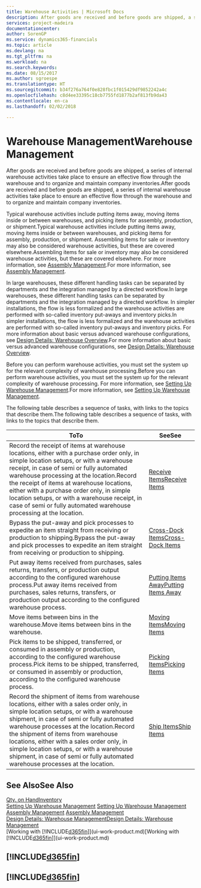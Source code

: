 ```yaml
---
title: Warehouse Activities | Microsoft Docs
description: After goods are received and before goods are shipped, a series of internal warehouse activities take place to ensure an effective flow through the warehouse and to organize and maintain company inventories.
services: project-madeira
documentationcenter: 
author: SorenGP
ms.service: dynamics365-financials
ms.topic: article
ms.devlang: na
ms.tgt_pltfrm: na
ms.workload: na
ms.search.keywords: 
ms.date: 08/15/2017
ms.author: sgroespe
ms.translationtype: HT
ms.sourcegitcommit: b34f276a764f0e828fbc1f015429df9852242a4c
ms.openlocfilehash: c8d4ee33395c18cb7755fd1877b2af813fb9da43
ms.contentlocale: en-ca
ms.lasthandoff: 02/02/2018

---
```

# <a name="warehouse-management"></a><span data-ttu-id="273f2-103">Warehouse Management</span><span class="sxs-lookup"><span data-stu-id="273f2-103">Warehouse Management</span></span>
<span data-ttu-id="273f2-104">After goods are received and before goods are shipped, a series of internal warehouse activities take place to ensure an effective flow through the warehouse and to organize and maintain company inventories.</span><span class="sxs-lookup"><span data-stu-id="273f2-104">After goods are received and before goods are shipped, a series of internal warehouse activities take place to ensure an effective flow through the warehouse and to organize and maintain company inventories.</span></span>

<span data-ttu-id="273f2-105">Typical warehouse activities include putting items away, moving items inside or between warehouses, and picking items for assembly, production, or shipment.</span><span class="sxs-lookup"><span data-stu-id="273f2-105">Typical warehouse activities include putting items away, moving items inside or between warehouses, and picking items for assembly, production, or shipment.</span></span> <span data-ttu-id="273f2-106">Assembling items for sale or inventory may also be considered warehouse activities, but these are covered elsewhere.</span><span class="sxs-lookup"><span data-stu-id="273f2-106">Assembling items for sale or inventory may also be considered warehouse activities, but these are covered elsewhere.</span></span> <span data-ttu-id="273f2-107">For more information, see [Assembly Management](assembly-assemble-items.md).</span><span class="sxs-lookup"><span data-stu-id="273f2-107">For more information, see [Assembly Management](assembly-assemble-items.md).</span></span>  

<span data-ttu-id="273f2-108">In large warehouses, these different handling tasks can be separated by departments and the integration managed by a directed workflow.</span><span class="sxs-lookup"><span data-stu-id="273f2-108">In large warehouses, these different handling tasks can be separated by departments and the integration managed by a directed workflow.</span></span> <span data-ttu-id="273f2-109">In simpler installations, the flow is less formalized and the warehouse activities are performed with so-called inventory put-aways and inventory picks.</span><span class="sxs-lookup"><span data-stu-id="273f2-109">In simpler installations, the flow is less formalized and the warehouse activities are performed with so-called inventory put-aways and inventory picks.</span></span> <span data-ttu-id="273f2-110">For more information about basic versus advanced warehouse configurations, see [Design Details: Warehouse Overview](design-details-warehouse-overview.md).</span><span class="sxs-lookup"><span data-stu-id="273f2-110">For more information about basic versus advanced warehouse configurations, see [Design Details: Warehouse Overview](design-details-warehouse-overview.md).</span></span>

<span data-ttu-id="273f2-111">Before you can perform warehouse activities, you must set the system up for the relevant complexity of warehouse processing.</span><span class="sxs-lookup"><span data-stu-id="273f2-111">Before you can perform warehouse activities, you must set the system up for the relevant complexity of warehouse processing.</span></span> <span data-ttu-id="273f2-112">For more information, see [Setting Up Warehouse Management](warehouse-setup-warehouse.md).</span><span class="sxs-lookup"><span data-stu-id="273f2-112">For more information, see [Setting Up Warehouse Management](warehouse-setup-warehouse.md).</span></span>

 <span data-ttu-id="273f2-113">The following table describes a sequence of tasks, with links to the topics that describe them.</span><span class="sxs-lookup"><span data-stu-id="273f2-113">The following table describes a sequence of tasks, with links to the topics that describe them.</span></span>   

|<span data-ttu-id="273f2-114">**To**</span><span class="sxs-lookup"><span data-stu-id="273f2-114">**To**</span></span>|<span data-ttu-id="273f2-115">**See**</span><span class="sxs-lookup"><span data-stu-id="273f2-115">**See**</span></span>|  
|------------|-------------|  
|<span data-ttu-id="273f2-116">Record the receipt of items at warehouse locations, either with a purchase order only, in simple location setups, or with a warehouse receipt, in case of semi or fully automated warehouse processing at the location.</span><span class="sxs-lookup"><span data-stu-id="273f2-116">Record the receipt of items at warehouse locations, either with a purchase order only, in simple location setups, or with a warehouse receipt, in case of semi or fully automated warehouse processing at the location.</span></span>|[<span data-ttu-id="273f2-117">Receive Items</span><span class="sxs-lookup"><span data-stu-id="273f2-117">Receive Items</span></span>](warehouse-how-receive-items.md)|
|<span data-ttu-id="273f2-118">Bypass the put-away and pick processes to expedite an item straight from receiving or production to shipping.</span><span class="sxs-lookup"><span data-stu-id="273f2-118">Bypass the put-away and pick processes to expedite an item straight from receiving or production to shipping.</span></span>|[<span data-ttu-id="273f2-119">Cross-Dock Items</span><span class="sxs-lookup"><span data-stu-id="273f2-119">Cross-Dock Items</span></span>](warehouse-how-to-cross-dock-items.md)|    
|<span data-ttu-id="273f2-120">Put away items received from purchases, sales returns, transfers, or production output according to the configured warehouse process.</span><span class="sxs-lookup"><span data-stu-id="273f2-120">Put away items received from purchases, sales returns, transfers, or production output according to the configured warehouse process.</span></span>|[<span data-ttu-id="273f2-121">Putting Items Away</span><span class="sxs-lookup"><span data-stu-id="273f2-121">Putting Items Away</span></span>](warehouse-put-away-items.md)|
|<span data-ttu-id="273f2-122">Move items between bins in the warehouse.</span><span class="sxs-lookup"><span data-stu-id="273f2-122">Move items between bins in the warehouse.</span></span>|[<span data-ttu-id="273f2-123">Moving Items</span><span class="sxs-lookup"><span data-stu-id="273f2-123">Moving Items</span></span>](warehouse-move-items.md)|
|<span data-ttu-id="273f2-124">Pick items to be shipped, transferred, or consumed in assembly or production, according to the configured warehouse process.</span><span class="sxs-lookup"><span data-stu-id="273f2-124">Pick items to be shipped, transferred, or consumed in assembly or production, according to the configured warehouse process.</span></span>|[<span data-ttu-id="273f2-125">Picking Items</span><span class="sxs-lookup"><span data-stu-id="273f2-125">Picking Items</span></span>](warehouse-pick-items.md)|
|<span data-ttu-id="273f2-126">Record the shipment of items from warehouse locations, either with a sales order only, in simple location setups, or with a warehouse shipment, in case of semi or fully automated warehouse processes at the location.</span><span class="sxs-lookup"><span data-stu-id="273f2-126">Record the shipment of items from warehouse locations, either with a sales order only, in simple location setups, or with a warehouse shipment, in case of semi or fully automated warehouse processes at the location.</span></span>|[<span data-ttu-id="273f2-127">Ship Items</span><span class="sxs-lookup"><span data-stu-id="273f2-127">Ship Items</span></span>](warehouse-how-ship-items.md)|  

## <a name="see-also"></a><span data-ttu-id="273f2-128">See Also</span><span class="sxs-lookup"><span data-stu-id="273f2-128">See Also</span></span>  
[<span data-ttu-id="273f2-129">Qty. on Hand</span><span class="sxs-lookup"><span data-stu-id="273f2-129">Inventory</span></span>](inventory-manage-inventory.md)  
<span data-ttu-id="273f2-130">[Setting Up Warehouse Management](warehouse-setup-warehouse.md)   </span><span class="sxs-lookup"><span data-stu-id="273f2-130">[Setting Up Warehouse Management](warehouse-setup-warehouse.md)   </span></span>  
<span data-ttu-id="273f2-131">[Assembly Management](assembly-assemble-items.md)  </span><span class="sxs-lookup"><span data-stu-id="273f2-131">[Assembly Management](assembly-assemble-items.md)  </span></span>  
[<span data-ttu-id="273f2-132">Design Details: Warehouse Management</span><span class="sxs-lookup"><span data-stu-id="273f2-132">Design Details: Warehouse Management</span></span>](design-details-warehouse-management.md)  
<span data-ttu-id="273f2-133">[Working with [!INCLUDE[d365fin](includes/d365fin_md.md)]](ui-work-product.md)</span><span class="sxs-lookup"><span data-stu-id="273f2-133">[Working with [!INCLUDE[d365fin](includes/d365fin_md.md)]](ui-work-product.md)</span></span>  

## [!INCLUDE[d365fin](includes/free_trial_md.md)]  
## [!INCLUDE[d365fin](includes/training_link_md.md)]

